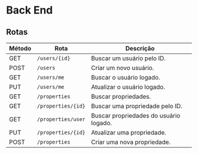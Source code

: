 # Back End

## Rotas

| Método | Rota               | Descrição                              |
| ------ | ------------------ | -------------------------------------- |
| GET    | `/users/{id}`      | Buscar um usuário pelo ID.             |
| POST   | `/users`           | Criar um novo usuário.                 |
| GET    | `/users/me`        | Buscar o usuário logado.               |
| PUT    | `/users/me`        | Atualizar o usuário logado.            |
| GET    | `/properties`      | Buscar propriedades.                   |
| GET    | `/properties/{id}` | Buscar uma propriedade pelo ID.        |
| GET    | `/properties/user` | Buscar propriedades do usuário logado. |
| PUT    | `/properties/{id}` | Atualizar uma propriedade.             |
| POST   | `/properties`      | Criar uma nova propriedade.            |

